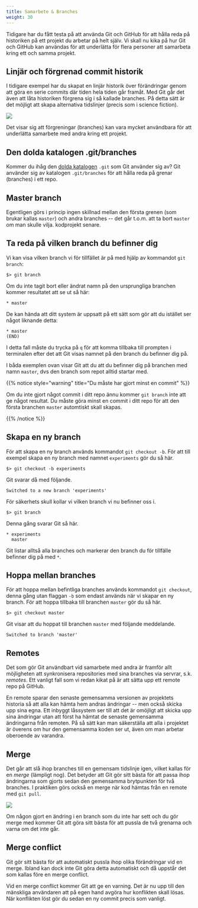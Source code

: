 ```yaml
---
title: Samarbete & Branches
weight: 30
---
```


Tidigare har du fått testa på att använda Git och GitHub för att hålla reda
på historiken på ett projekt du arbetar på helt själv. Vi skall nu kika på hur
Git och GitHub kan användas för att underlätta för flera personer att samarbeta
kring ett och samma projekt. 

## Linjär och förgrenad commit historik

I tidigare exempel har du skapat en linjär historik över förändringar genom att
göra en serie commits där tiden hela tiden går framåt. Med Git går det även att
låta historiken förgrena sig i så kallade branches. På detta sätt är det möjligt
att skapa alternativa tidslinjer (precis som i science fiction). 

![](/images/2024/git/linear-and-branched-commit-history.png)

Det visar sig att förgreningar (branches) kan vara mycket användbara för att
underlätta samarbete med andra kring ett projekt. 

## Den dolda katalogen .git/branches

Kommer du ihåg den [dolda katalogen](../init/#git-har-lagt-till-en-dold-katalog)
`.git` som Git använder sig av? Git använder sig av katalogen
`.git/branches` för att hålla reda på grenar (branches) i ett repo.

## Master branch

Egentligen görs i princip ingen skillnad mellan den
första grenen (som brukar kallas `master`) och andra branches -- det går
t.o.m. att ta bort `master` om man skulle vilja.
kodprojekt senare. 

## Ta reda på vilken branch du befinner dig

Vi kan visa vilken branch vi för tillfället är på med hjälp av kommandot  `git
branch`:

``` shell
$> git branch
```

Om du inte tagit bort eller ändrat namn på den ursprungliga branchen kommer
resultatet att se ut så här: 

``` shell
* master
```

De kan hända att ditt system är uppsatt på ett sätt som gör att du istället ser
något liknande detta:

``` shell
* master
(END)
```

I detta fall måste du trycka på `q` för att komma tillbaka till prompten i terminalen efter
det att Git visas namnet på den branch du befinner dig på. 

I båda exemplen ovan visar Git att du att du befinner dig på branchen med namn
`master`, dvs den branch som repot alltid startar med.

{{% notice style="warning" title="Du måste har gjort minst en commit" %}}

Om du inte gjort något commit i ditt repo ännu kommer `git branch` inte att ge något
resultat. Du måste göra minst en commit i ditt repo för att den första branchen
`master` automtiskt skall skapas. 

{{% /notice %}}


## Skapa en ny branch

För att skapa en ny branch används kommandot `git checkout -b`. För att till
exempel skapa en ny branch med namnet `experiments` gör du så här. 

``` shell
$> git checkout -b experiments
```

Git svarar då med följande. 

``` shell
Switched to a new branch 'experiments'
```

För säkerhets skull kollar vi vilken branch vi nu befinner oss i. 

``` shell
$> git branch
```

Denna gång svarar Git så här. 

``` shell
* experiments
  master
```

Git listar alltså alla branches och markerar den branch du för tillfälle
befinner dig på med  `*`.

## Hoppa mellan branches 

För att hoppa mellan befintliga branches används kommandot `git checkout`,
denna gång utan flaggan `-b` som endast används när vi skapar en ny branch. För
att hoppa tillbaka till branchen `master` gör du så här. 

``` shell
$> git checkout master
```

Git visar att du hoppat till branchen `master` med följande meddelande. 

``` shell
Switched to branch 'master'
```

## Remotes

Det som gör Git användbart vid samarbete med andra är framför allt möjligheten
att synkronisera repositories med sina branches via servrar, s.k. _remotes_. Ett
vanligt fall som vi redan kikat på är att sätta upp ett remote repo på GitHub.

En remote sparar den senaste gemensamma versionen av
projektets historia så att alla kan hämta hem andras ändringar -- men
också skicka upp sina egna. Ett inbyggt låssystem ser till att det är
omöjligt att skicka upp sina ändringar utan att först ha hämtat de
senaste gemensamma ändringarna från remoten. På så sätt kan man
säkerställa att alla i projektet är överens om hur den gemensamma koden
ser ut, även om man arbetar oberoende av varandra.

## Merge

Det går att slå ihop branches till en gemensam tidslinje igen, vilket kallas för
en _merge_ (lämpligt nog). Det betyder att Git gör sitt bästa för att passa ihop
ändringarna som gjorts sedan den gemensamma brytpunkten för två branches. I
praktiken görs också en merge när kod hämtas från en remote med `git pull`.

![](/images/2024/git/branch-and-merge.png?width=333px)

Om någon gjort en ändring i en branch som du inte har sett och du gör merge med
kommer Git att göra sitt bästa för att pussla de två grenarna och varna om det
inte går.

## Merge conflict

Git gör sitt bästa för att automatiskt pussla ihop olika förändringar vid en
merge. Ibland kan dock inte Git göra detta automatiskt och då uppstår det som
kallas före en merge conflict.

Vid en merge conflict kommer Git att ge en varning. Det är nu upp till den
mänskliga användaren att på egen hand avgöra hur konflikten skall lösas. När
konflikten löst gör du sedan en ny commit precis som vanligt. 
